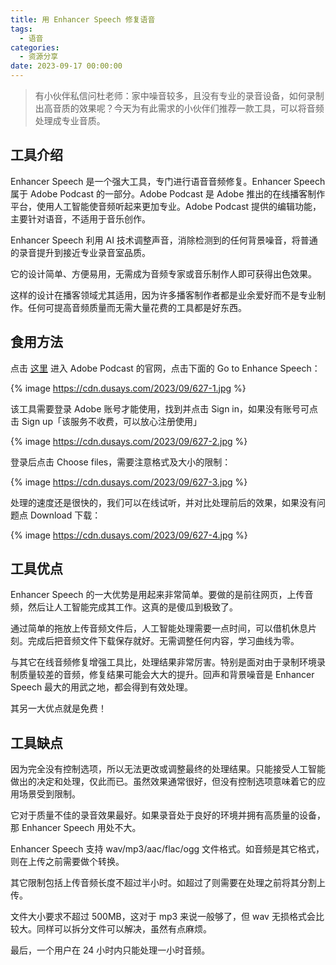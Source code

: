 ```yaml
---
title: 用 Enhancer Speech 修复语音
tags:
  - 语音
categories:
  - 资源分享
date: 2023-09-17 00:00:00
---
```


> 有小伙伴私信问杜老师：家中噪音较多，且没有专业的录音设备，如何录制出高音质的效果呢？今天为有此需求的小伙伴们推荐一款工具，可以将音频处理成专业音质。

<!-- more -->

## 工具介绍

Enhancer Speech 是一个强大工具，专门进行语音音频修复。Enhancer Speech 属于 Adobe Podcast 的一部分。Adobe Podcast 是 Adobe 推出的在线播客制作平台，使用人工智能使音频听起来更加专业。Adobe Podcast 提供的编辑功能，主要针对语音，不适用于音乐创作。

Enhancer Speech 利用 AI 技术调整声音，消除检测到的任何背景噪音，将普通的录音提升到接近专业录音室品质。

它的设计简单、方便易用，无需成为音频专家或音乐制作人即可获得出色效果。

这样的设计在播客领域尤其适用，因为许多播客制作者都是业余爱好而不是专业制作。任何可提高音频质量而无需大量花费的工具都是好东西。

## 食用方法

点击 [这里](https://podcast.adobe.com/) 进入 Adobe Podcast 的官网，点击下面的 Go to Enhance Speech：

{% image https://cdn.dusays.com/2023/09/627-1.jpg %}

该工具需要登录 Adobe 账号才能使用，找到并点击 Sign in，如果没有账号可点击 Sign up「该服务不收费，可以放心注册使用」

{% image https://cdn.dusays.com/2023/09/627-2.jpg %}

登录后点击 Choose files，需要注意格式及大小的限制：

{% image https://cdn.dusays.com/2023/09/627-3.jpg %}

处理的速度还是很快的，我们可以在线试听，并对比处理前后的效果，如果没有问题点 Download 下载：

{% image https://cdn.dusays.com/2023/09/627-4.jpg %}

## 工具优点

Enhancer Speech 的一大优势是用起来非常简单。要做的是前往网页，上传音频，然后让人工智能完成其工作。这真的是傻瓜到极致了。

通过简单的拖放上传音频文件后，人工智能处理需要一点时间，可以借机休息片刻。完成后把音频文件下载保存就好。无需调整任何内容，学习曲线为零。

与其它在线音频修复增强工具比，处理结果非常厉害。特别是面对由于录制环境录制质量较差的音频，修复结果可能会大大的提升。回声和背景噪音是 Enhancer Speech 最大的用武之地，都会得到有效处理。

其另一大优点就是免费！

## 工具缺点

因为完全没有控制选项，所以无法更改或调整最终的处理结果。只能接受人工智能做出的决定和处理，仅此而已。虽然效果通常很好，但没有控制选项意味着它的应用场景受到限制。

它对于质量不佳的录音效果最好。如果录音处于良好的环境并拥有高质量的设备，那 Enhancer Speech 用处不大。

Enhancer Speech 支持 wav/mp3/aac/flac/ogg 文件格式。如音频是其它格式，则在上传之前需要做个转换。

其它限制包括上传音频长度不超过半小时。如超过了则需要在处理之前将其分割上传。

文件大小要求不超过 500MB，这对于 mp3 来说一般够了，但 wav 无损格式会比较大。同样可以拆分文件可以解决，虽然有点麻烦。

最后，一个用户在 24 小时内只能处理一小时音频。